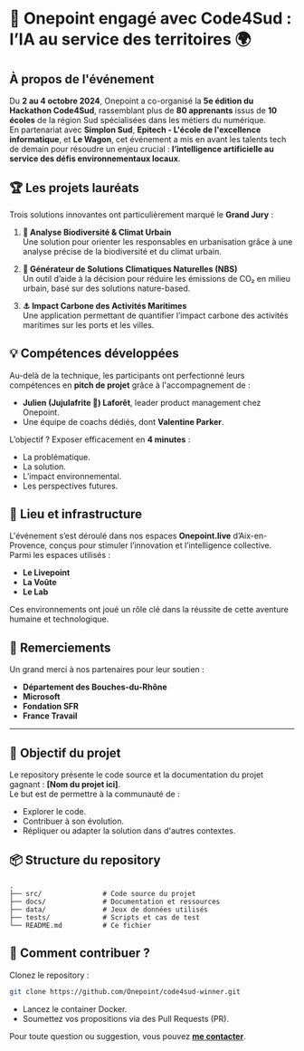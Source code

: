 # 🚀 Onepoint engagé avec Code4Sud : l’IA au service des territoires 🌍

## À propos de l'événement

Du **2 au 4 octobre 2024**, Onepoint a co-organisé la **5e édition du Hackathon Code4Sud**, rassemblant plus de **80 apprenants** issus de **10 écoles** de la région Sud spécialisées dans les métiers du numérique.  
En partenariat avec **Simplon Sud**, **Epitech - L'école de l'excellence informatique**, et **Le Wagon**, cet événement a mis en avant les talents tech de demain pour résoudre un enjeu crucial : **l’intelligence artificielle au service des défis environnementaux locaux**.

## 🏆 Les projets lauréats

Trois solutions innovantes ont particulièrement marqué le **Grand Jury** : 

1. **🌿 Analyse Biodiversité & Climat Urbain**  
   Une solution pour orienter les responsables en urbanisation grâce à une analyse précise de la biodiversité et du climat urbain.

2. **🌱 Générateur de Solutions Climatiques Naturelles (NBS)**  
   Un outil d’aide à la décision pour réduire les émissions de CO₂ en milieu urbain, basé sur des solutions nature-based.

3. **⚓ Impact Carbone des Activités Maritimes**  
   Une application permettant de quantifier l’impact carbone des activités maritimes sur les ports et les villes.

## 💡 Compétences développées

Au-delà de la technique, les participants ont perfectionné leurs compétences en **pitch de projet** grâce à l'accompagnement de :
- **Julien (Jujulafrite 🍟) Laforêt**, leader product management chez Onepoint.
- Une équipe de coachs dédiés, dont **Valentine Parker**.  

L’objectif ? Exposer efficacement en **4 minutes** : 
- La problématique.
- La solution.
- L’impact environnemental.
- Les perspectives futures.

## 📍 Lieu et infrastructure

L'événement s’est déroulé dans nos espaces **Onepoint.live** d’Aix-en-Provence, conçus pour stimuler l’innovation et l’intelligence collective. Parmi les espaces utilisés :
- **Le Livepoint**
- **La Voûte**
- **Le Lab**

Ces environnements ont joué un rôle clé dans la réussite de cette aventure humaine et technologique.

## 🙌 Remerciements

Un grand merci à nos partenaires pour leur soutien :
- **Département des Bouches-du-Rhône**  
- **Microsoft**  
- **Fondation SFR**  
- **France Travail**  

---

## 🎯 Objectif du projet

Le repository présente le code source et la documentation du projet gagnant : **[Nom du projet ici]**.  
Le but est de permettre à la communauté de :
- Explorer le code.
- Contribuer à son évolution.
- Répliquer ou adapter la solution dans d'autres contextes.

## 📦 Structure du repository

```plaintext
.
├── src/               # Code source du projet
├── docs/              # Documentation et ressources
├── data/              # Jeux de données utilisés
├── tests/             # Scripts et cas de test
└── README.md          # Ce fichier
```

## 🚀 Comment contribuer ?

Clonez le repository :
```bash
git clone https://github.com/Onepoint/code4sud-winner.git
```

- Lancez le container Docker.
- Soumettez vos propositions via des Pull Requests (PR).

Pour toute question ou suggestion, vous pouvez **[me contacter](mailto:hello@tanguygibrat.fr)**.